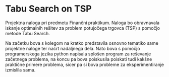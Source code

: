 # Tabu Search on TSP

Projektna naloga pri predmetu Finančni praktikum. Naloga bo obravnavala iskanje optimalnih rešitev za problem potujočega trgovca (TSP) s pomočjo metode Tabu Search.

Na začetku bova s kolegom na kratko predstavila osnovno tematiko same projektne naloge ter načrt nadaljnega dela. Nato bova s pomočjo programerskega jezika python napisala splošen program za reševanje začetnega problema, na koncu pa bova poiskusila poiskati tudi kakšne praktične primere problema, sicer pa si bova probleme za eksperimentiranje izmislila sama.
